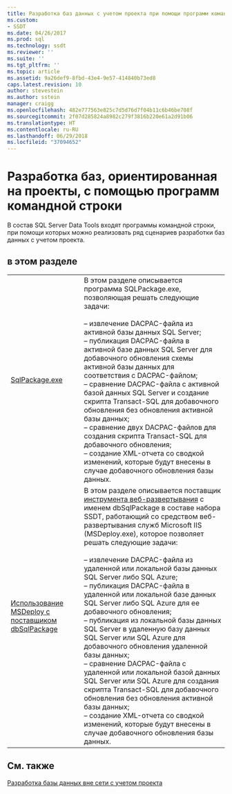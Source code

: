 ```yaml
---
title: Разработка баз данных с учетом проекта при помощи программ командной строки | Документация Майкрософт
ms.custom:
- SSDT
ms.date: 04/26/2017
ms.prod: sql
ms.technology: ssdt
ms.reviewer: ''
ms.suite: ''
ms.tgt_pltfrm: ''
ms.topic: article
ms.assetid: 9a26def9-8fbd-43e4-9e57-414840b73ed8
caps.latest.revision: 10
author: stevestein
ms.author: sstein
manager: craigg
ms.openlocfilehash: 482e777563e825c7d5d76d7f04b11c6b46be708f
ms.sourcegitcommit: 2f07d285824a8982c279f3816b220e61a2d91b06
ms.translationtype: HT
ms.contentlocale: ru-RU
ms.lasthandoff: 06/29/2018
ms.locfileid: "37094652"
---
```

# <a name="project-oriented-database-development-using-command-line-tools"></a>Разработка баз, ориентированная на проекты, с помощью программ командной строки
В состав SQL Server Data Tools входят программы командной строки, при помощи которых можно реализовать ряд сценариев разработки баз данных с учетом проекта.  
  
## <a name="in-this-section"></a>в этом разделе  
  
|||  
|-|-|  
|[SqlPackage.exe](../tools/sqlpackage.md)|В этом разделе описывается программа SQLPackage.exe, позволяющая решать следующие задачи:<br /><br />– извлечение DACPAC-файла из активной базы данных SQL Server;<br />– публикация DACPAC-файла в активной базе данных SQL Server для добавочного обновления схемы активной базы данных для соответствия с DACPAC-файлом;<br />– сравнение DACPAC-файла с активной базой данных SQL Server и создание скрипта Transact\-SQL для добавочного обновления без обновления активной базы данных;<br />– сравнение двух DACPAC-файлов для создания скрипта Transact\-SQL для добавочного обновления;<br />– создание XML-отчета со сводкой изменений, которые будут внесены в случае добавочного обновления базы данных.|  
|[Использование MSDeploy с поставщиком dbSqlPackage](../ssdt/using-msdeploy-with-dbsqlpackage-provider.md)|В этом разделе описывается поставщик [инструмента веб-развертывания](http://go.microsoft.com/fwlink/?LinkId=231798) с именем dbSqlPackage в составе набора SSDT, работающий со средством веб-развертывания служб Microsoft IIS (MSDeploy.exe), которое позволяет решать следующие задачи:<br /><br />– извлечение DACPAC-файла из удаленной или локальной базы данных SQL Server либо SQL Azure;<br />– публикация DACPAC-файла в удаленной или локальной базе данных SQL Server либо SQL Azure для ее добавочного обновления;<br />– публикация из локальной базы данных SQL Server в удаленную базу данных SQL Server или SQL Azure для добавочного обновления удаленной базы данных;<br />– сравнение DACPAC-файла с удаленной или локальной базой данных SQL Server или SQL Azure для создания скрипта Transact\-SQL для добавочного обновления без обновления активной базы данных;<br />– создание XML-отчета со сводкой изменений, которые будут внесены в случае добавочного обновления базы данных.|  
  
## <a name="related-sections"></a>См. также  
[Разработка базы данных вне сети с учетом проекта](../ssdt/project-oriented-offline-database-development.md)  
  
